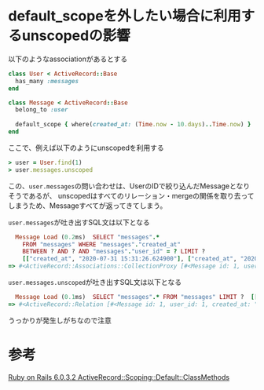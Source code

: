 # default_scopeを外したい場合に利用するunscopedの影響

以下のようなassociationがあるとする

```ruby
class User < ActiveRecord::Base
  has_many :messages
end
```

```ruby
class Message < ActiveRecord::Base
  belong_to :user
  
  default_scope { where(created_at: (Time.now - 10.days)..Time.now) }
end
```

ここで、例えば以下のようにunscopedを利用する

```ruby
> user = User.find(1)
> user.messages.unscoped
```

この、`user.messages`の問い合わせは、UserのIDで絞り込んだMessageとなりそうであるが、
unscopedはすべてのリレーション・mergeの関係を取り去ってしまうため、Messageすべてが返ってきてしまう。

`user.messages`が吐き出すSQL文は以下となる

```ruby
  Message Load (0.2ms)  SELECT "messages".* 
    FROM "messages" WHERE "messages"."created_at" 
    BETWEEN ? AND ? AND "messages"."user_id" = ? LIMIT ? 
    [["created_at", "2020-07-31 15:31:26.624900"], ["created_at", "2020-08-10 15:31:26.624936"], ["user_id", 1], ["LIMIT", 11]]
=> #<ActiveRecord::Associations::CollectionProxy [#<Message id: 1, user_id: 1, created_at: "2020-08-10 15:29:32", updated_at: "2020-08-10 15:29:32">, #<Message id: 2, user_id: 1, created_at: "2020-08-10 15:29:38", updated_at: "2020-08-10 15:29:38">]>
```

`user.messages.unscoped`が吐き出すSQL文は以下となる

```ruby
  Message Load (0.1ms)  SELECT "messages".* FROM "messages" LIMIT ?  [["LIMIT", 11]]
=> #<ActiveRecord::Relation [#<Message id: 1, user_id: 1, created_at: "2020-08-10 15:29:32", updated_at: "2020-08-10 15:29:32">, #<Message id: 2, user_id: 1, created_at: "2020-08-10 15:29:38", updated_at: "2020-08-10 15:29:38">, #<Message id: 3, user_id: 2, created_at: "2020-08-10 15:29:47", updated_at: "2020-08-10 15:29:47">]>
```

うっかりが発生しがちなので注意

# 参考

[Ruby on Rails 6.0.3.2 ActiveRecord::Scoping::Default::ClassMethods](https://api.rubyonrails.org/classes/ActiveRecord/Scoping/Default/ClassMethods.html#method-i-unscoped)
